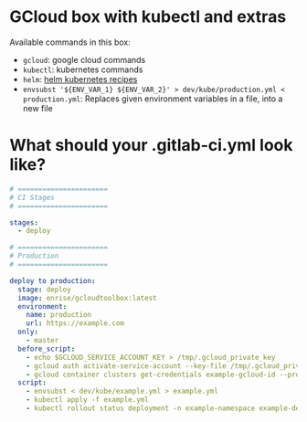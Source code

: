 # GCloud box with kubectl and extras

Available commands in this box:

- `gcloud`: google cloud commands
- `kubectl`: kubernetes commands
- `helm`: [helm kubernetes recipes](https://github.com/helm/helm)
- `envsubst '${ENV_VAR_1} ${ENV_VAR_2}' > dev/kube/production.yml < production.yml`: Replaces given environment variables in a file, into a new file

# What should your .gitlab-ci.yml look like?

```yml
# ======================
# CI Stages
# ======================

stages:
  - deploy

# ======================
# Production
# ======================

deploy to production:
  stage: deploy
  image: enrise/gcloudtoolbox:latest
  environment:
    name: production
    url: https://example.com
  only:
    - master
  before_script:
    - echo $GCLOUD_SERVICE_ACCOUNT_KEY > /tmp/.gcloud_private_key
    - gcloud auth activate-service-account --key-file /tmp/.gcloud_private_key
    - gcloud container clusters get-credentials example-gcloud-id --project example-project --zone europe-example
  script:
    - envsubst < dev/kube/example.yml > example.yml
    - kubectl apply -f example.yml
    - kubectl rollout status deployment -n example-namespace example-deployment-name
```
